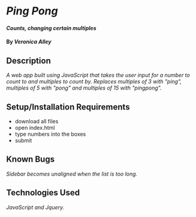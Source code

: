 # _Ping Pong_

#### _Counts, changing certain multiples_

#### By _**Veronica Alley**_

## Description

_A web app built using JavaScript that takes the user input for a number to count to and multiples to count by. Replaces multiples of 3 with "ping", multiples of 5 with "pong" and multiples of 15 with "pingpong"._

## Setup/Installation Requirements

* download all files
* open index.html
* type numbers into the boxes
* submit

## Known Bugs

_Sidebar becomes unaligned when the list is too long._

## Technologies Used

_JavaScript and Jquery._
